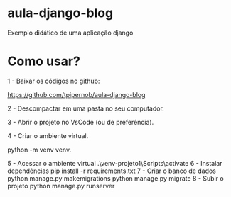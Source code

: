 # aula-django-blog
Exemplo didático de uma aplicação django

# Como usar?
1 - Baixar os códigos no github:  

https://github.com/tpipernob/aula-django-blog   

2 - Descompactar em uma pasta no seu computador. 

3 - Abrir o projeto no VsCode (ou de preferência). 

4 - Criar o ambiente virtual. 

python -m venv venv. 

5 - Acessar o ambiente virtual
.\venv-projeto1\Scripts\activate
6 - Instalar dependências
 pip install -r requirements.txt
7 - Criar o banco de dados
python manage.py makemigrations
python manage.py migrate
8 - Subir o projeto
python manage.py runserver

